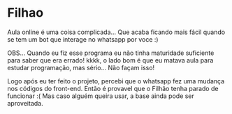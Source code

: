 # Filhao
Aula online é uma coisa complicada... Que acaba ficando mais fácil quando se tem um bot que interage no whatsapp por voce :)

OBS...
 Quando eu fiz esse programa eu não tinha maturidade suficiente para saber que era errado! kkkk, o lado bom é que eu matava aula para estudar programação, mas sério... Não façam isso!

 Logo após eu ter feito o projeto, percebi que o whatsapp fez uma mudança nos códigos do front-end. Então é provavel que o Filhão tenha parado de funcionar :(
 Mas caso alguém queira usar, a base ainda pode ser aproveitada.
